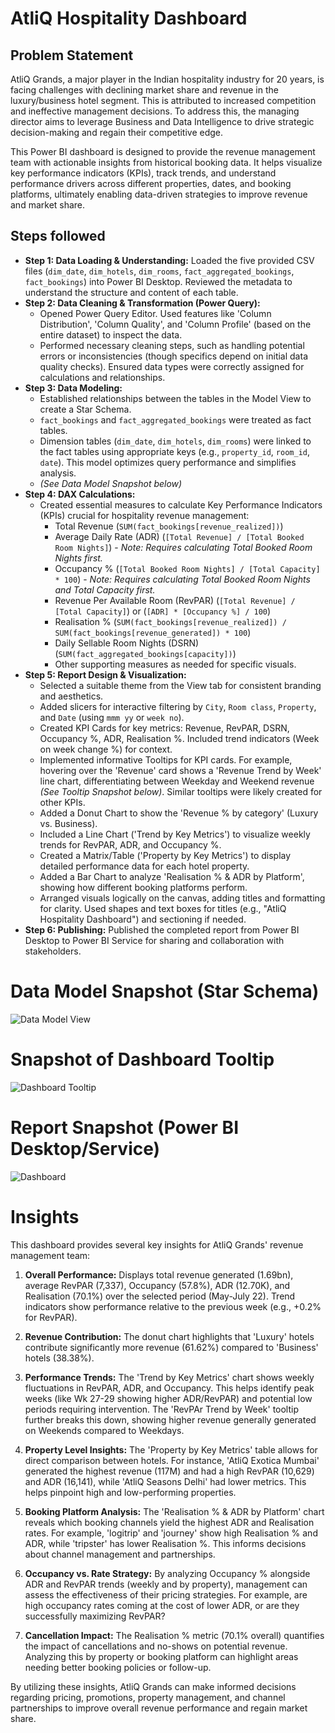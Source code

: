 # AtliQ Hospitality Dashboard

## Problem Statement

AtliQ Grands, a major player in the Indian hospitality industry for 20 years, is facing challenges with declining market share and revenue in the luxury/business hotel segment. This is attributed to increased competition and ineffective management decisions. To address this, the managing director aims to leverage Business and Data Intelligence to drive strategic decision-making and regain their competitive edge.

This Power BI dashboard is designed to provide the revenue management team with actionable insights from historical booking data. It helps visualize key performance indicators (KPIs), track trends, and understand performance drivers across different properties, dates, and booking platforms, ultimately enabling data-driven strategies to improve revenue and market share.

## Steps followed

-   **Step 1: Data Loading & Understanding:** Loaded the five provided CSV files (`dim_date`, `dim_hotels`, `dim_rooms`, `fact_aggregated_bookings`, `fact_bookings`) into Power BI Desktop. Reviewed the metadata to understand the structure and content of each table.
-   **Step 2: Data Cleaning & Transformation (Power Query):**
    *   Opened Power Query Editor. Used features like 'Column Distribution', 'Column Quality', and 'Column Profile' (based on the entire dataset) to inspect the data.
    *   Performed necessary cleaning steps, such as handling potential errors or inconsistencies (though specifics depend on initial data quality checks). Ensured data types were correctly assigned for calculations and relationships.
-   **Step 3: Data Modeling:**
    *   Established relationships between the tables in the Model View to create a Star Schema.
    *   `fact_bookings` and `fact_aggregated_bookings` were treated as fact tables.
    *   Dimension tables (`dim_date`, `dim_hotels`, `dim_rooms`) were linked to the fact tables using appropriate keys (e.g., `property_id`, `room_id`, `date`). This model optimizes query performance and simplifies analysis.
    *   *(See Data Model Snapshot below)*
-   **Step 4: DAX Calculations:**
    *   Created essential measures to calculate Key Performance Indicators (KPIs) crucial for hospitality revenue management:
        *   Total Revenue (`SUM(fact_bookings[revenue_realized])`)
        *   Average Daily Rate (ADR) (`[Total Revenue] / [Total Booked Room Nights]`) - *Note: Requires calculating Total Booked Room Nights first.*
        *   Occupancy % (`[Total Booked Room Nights] / [Total Capacity] * 100`) - *Note: Requires calculating Total Booked Room Nights and Total Capacity first.*
        *   Revenue Per Available Room (RevPAR) (`[Total Revenue] / [Total Capacity]`) or (`[ADR] * [Occupancy %] / 100`)
        *   Realisation % (`SUM(fact_bookings[revenue_realized]) / SUM(fact_bookings[revenue_generated]) * 100`)
        *   Daily Sellable Room Nights (DSRN) (`SUM(fact_aggregated_bookings[capacity])`)
        *   Other supporting measures as needed for specific visuals.
-   **Step 5: Report Design & Visualization:**
    *   Selected a suitable theme from the View tab for consistent branding and aesthetics.
    *   Added slicers for interactive filtering by `City`, `Room class`, `Property`, and `Date` (using `mmm yy` or `week no`).
    *   Created KPI Cards for key metrics: Revenue, RevPAR, DSRN, Occupancy %, ADR, Realisation %. Included trend indicators (Week on week change %) for context.
    *   Implemented informative Tooltips for KPI cards. For example, hovering over the 'Revenue' card shows a 'Revenue Trend by Week' line chart, differentiating between Weekday and Weekend revenue *(See Tooltip Snapshot below)*. Similar tooltips were likely created for other KPIs.
    *   Added a Donut Chart to show the 'Revenue % by category' (Luxury vs. Business).
    *   Included a Line Chart ('Trend by Key Metrics') to visualize weekly trends for RevPAR, ADR, and Occupancy %.
    *   Created a Matrix/Table ('Property by Key Metrics') to display detailed performance data for each hotel property.
    *   Added a Bar Chart to analyze 'Realisation % & ADR by Platform', showing how different booking platforms perform.
    *   Arranged visuals logically on the canvas, adding titles and formatting for clarity. Used shapes and text boxes for titles (e.g., "AtliQ Hospitality Dashboard") and sectioning if needed.
-   **Step 6: Publishing:** Published the completed report from Power BI Desktop to Power BI Service for sharing and collaboration with stakeholders.

# Data Model Snapshot (Star Schema)

![Data Model View](https://github.com/user-attachments/assets/11276b28-98e8-4024-b52c-d9d8c224ca4a) 



# Snapshot of Dashboard Tooltip

![Dashboard Tooltip](https://github.com/user-attachments/assets/9fe6b824-59f7-4a3d-adaf-93c81c76e834)

# Report Snapshot (Power BI Desktop/Service)

![Dashboard](https://github.com/user-attachments/assets/be49fce5-b0f7-4f46-badf-ae936afba3f8)

# Insights

This dashboard provides several key insights for AtliQ Grands' revenue management team:

1.  **Overall Performance:** Displays total revenue generated (1.69bn), average RevPAR (7,337), Occupancy (57.8%), ADR (12.70K), and Realisation (70.1%) over the selected period (May-July 22). Trend indicators show performance relative to the previous week (e.g., +0.2% for RevPAR).

2.  **Revenue Contribution:** The donut chart highlights that 'Luxury' hotels contribute significantly more revenue (61.62%) compared to 'Business' hotels (38.38%).

3.  **Performance Trends:** The 'Trend by Key Metrics' chart shows weekly fluctuations in RevPAR, ADR, and Occupancy. This helps identify peak weeks (like Wk 27-29 showing higher ADR/RevPAR) and potential low periods requiring intervention. The 'RevPAr Trend by Week' tooltip further breaks this down, showing higher revenue generally generated on Weekends compared to Weekdays.

4.  **Property Level Insights:** The 'Property by Key Metrics' table allows for direct comparison between hotels. For instance, 'AtliQ Exotica Mumbai' generated the highest revenue (117M) and had a high RevPAR (10,629) and ADR (16,141), while 'AtliQ Seasons Delhi' had lower metrics. This helps pinpoint high and low-performing properties.

5.  **Booking Platform Analysis:** The 'Realisation % & ADR by Platform' chart reveals which booking channels yield the highest ADR and Realisation rates. For example, 'logitrip' and 'journey' show high Realisation % and ADR, while 'tripster' has lower Realisation %. This informs decisions about channel management and partnerships.

6.  **Occupancy vs. Rate Strategy:** By analyzing Occupancy % alongside ADR and RevPAR trends (weekly and by property), management can assess the effectiveness of their pricing strategies. For example, are high occupancy rates coming at the cost of lower ADR, or are they successfully maximizing RevPAR?

7.  **Cancellation Impact:** The Realisation % metric (70.1% overall) quantifies the impact of cancellations and no-shows on potential revenue. Analyzing this by property or booking platform can highlight areas needing better booking policies or follow-up.

By utilizing these insights, AtliQ Grands can make informed decisions regarding pricing, promotions, property management, and channel partnerships to improve overall revenue performance and regain market share.
